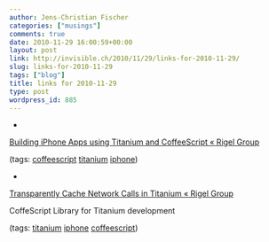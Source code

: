 ```yaml
---
author: Jens-Christian Fischer
categories: ["musings"]
comments: true
date: 2010-11-29 16:00:59+00:00
layout: post
link: http://invisible.ch/2010/11/29/links-for-2010-11-29/
slug: links-for-2010-11-29
tags: ["blog"]
title: links for 2010-11-29
type: post
wordpress_id: 885
---
```


  * 
                

[Building iPhone Apps using Titanium and CoffeeScript « Rigel Group](http://rigelgroupllc.com/wp/blog/building-iphone-apps-with-titanium-and-coffeescript)


                
                

(tags: [coffeescript](http://www.delicious.com/jaycee/coffeescript) [titanium](http://www.delicious.com/jaycee/titanium) [iphone](http://www.delicious.com/jaycee/iphone))


            
  * 
                

[Transparently Cache Network Calls in Titanium « Rigel Group](http://rigelgroupllc.com/wp/blog/transparently-cache-network-calls-in-titanium)


                

CoffeScript Library for Titanium development


                

(tags: [titanium](http://www.delicious.com/jaycee/titanium) [iphone](http://www.delicious.com/jaycee/iphone) [coffeescript](http://www.delicious.com/jaycee/coffeescript))


            
